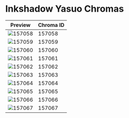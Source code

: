 # Inkshadow Yasuo Chromas

| Preview | Chroma ID |
|---------|-----------|
| ![157058](https://raw.communitydragon.org/latest/plugins/rcp-be-lol-game-data/global/default/v1/champion-chroma-images/157/157058.png) | 157058 |
| ![157059](https://raw.communitydragon.org/latest/plugins/rcp-be-lol-game-data/global/default/v1/champion-chroma-images/157/157059.png) | 157059 |
| ![157060](https://raw.communitydragon.org/latest/plugins/rcp-be-lol-game-data/global/default/v1/champion-chroma-images/157/157060.png) | 157060 |
| ![157061](https://raw.communitydragon.org/latest/plugins/rcp-be-lol-game-data/global/default/v1/champion-chroma-images/157/157061.png) | 157061 |
| ![157062](https://raw.communitydragon.org/latest/plugins/rcp-be-lol-game-data/global/default/v1/champion-chroma-images/157/157062.png) | 157062 |
| ![157063](https://raw.communitydragon.org/latest/plugins/rcp-be-lol-game-data/global/default/v1/champion-chroma-images/157/157063.png) | 157063 |
| ![157064](https://raw.communitydragon.org/latest/plugins/rcp-be-lol-game-data/global/default/v1/champion-chroma-images/157/157064.png) | 157064 |
| ![157065](https://raw.communitydragon.org/latest/plugins/rcp-be-lol-game-data/global/default/v1/champion-chroma-images/157/157065.png) | 157065 |
| ![157066](https://raw.communitydragon.org/latest/plugins/rcp-be-lol-game-data/global/default/v1/champion-chroma-images/157/157066.png) | 157066 |
| ![157067](https://raw.communitydragon.org/latest/plugins/rcp-be-lol-game-data/global/default/v1/champion-chroma-images/157/157067.png) | 157067 |